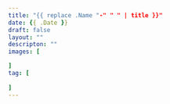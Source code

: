 ```yaml
---
title: "{{ replace .Name "-" " " | title }}"
date: {{ .Date }}
draft: false
layout: ""
descripton: ""
images: [

]
tag: [
    
]
---
```


